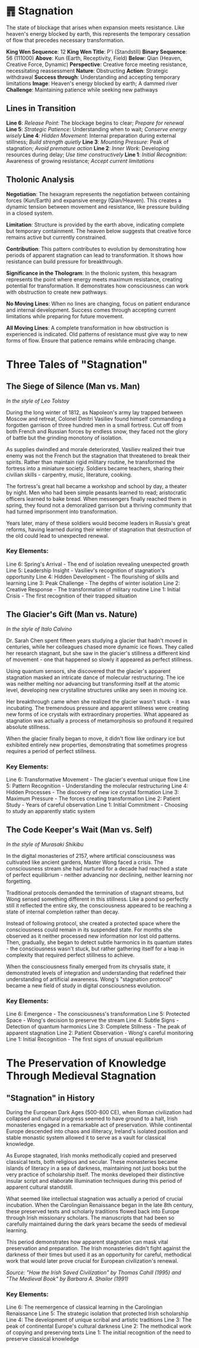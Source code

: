 # ䷋ Stagnation

The state of blockage that arises when expansion meets resistance. Like heaven's energy blocked by earth, this represents the temporary cessation of flow that precedes necessary transformation.


**King Wen Sequence**: 12
**King Wen Title**: P'i (Standstill)
**Binary Sequence**: 56 (111000)
**Above**: Kun (Earth, Receptivity, Field)
**Below**: Qian (Heaven, Creative Force, Dynamic)
**Perspective**: Creative force meeting resistance, necessitating reassessment
**Nature**: Obstructing
**Action**: Strategic withdrawal
**Success through**: Understanding and accepting temporary limitations
**Image**: Heaven's energy blocked by earth; A dammed river
**Challenge**: Maintaining patience while seeking new pathways

## Lines in Transition
**Line 6**: *Release Point*: The blockage begins to clear; *Prepare for renewal*
**Line 5**: *Strategic Patience*: Understanding when to wait; *Conserve energy wisely*
**Line 4**: *Hidden Movement*: Internal preparation during external stillness; *Build strength quietly*
**Line 3**: *Mounting Pressure*: Peak of stagnation; *Avoid premature action*
**Line 2**: *Inner Work*: Developing resources during delay; *Use time constructively*
**Line 1**: *Initial Recognition*: Awareness of growing resistance; *Accept current limitations*

## Tholonic Analysis
**Negotiation**: The hexagram represents the negotiation between containing forces (Kun/Earth) and expansive energy (Qian/Heaven). This creates a dynamic tension between movement and resistance, like pressure building in a closed system.

**Limitation**: Structure is provided by the earth above, indicating complete but temporary containment. The heaven below suggests that creative force remains active but currently constrained.

**Contribution**: This pattern contributes to evolution by demonstrating how periods of apparent stagnation can lead to transformation. It shows how resistance can build pressure for breakthrough.

**Significance in the Thologram**: In the tholonic system, this hexagram represents the point where energy meets maximum resistance, creating potential for transformation. It demonstrates how consciousness can work with obstruction to create new pathways.

**No Moving Lines**: When no lines are changing, focus on patient endurance and internal development. Success comes through accepting current limitations while preparing for future movement.

**All Moving Lines**: A complete transformation in how obstruction is experienced is indicated. Old patterns of resistance must give way to new forms of flow. Ensure that patience remains while embracing change.
# Three Tales of "Stagnation"

## The Siege of Silence (Man vs. Man)
*In the style of Leo Tolstoy*

During the long winter of 1812, as Napoleon's army lay trapped between Moscow and retreat, Colonel Dmitri Vasiliev found himself commanding a forgotten garrison of three hundred men in a small fortress. Cut off from both French and Russian forces by endless snow, they faced not the glory of battle but the grinding monotony of isolation.

As supplies dwindled and morale deteriorated, Vasiliev realized their true enemy was not the French but the stagnation that threatened to break their spirits. Rather than maintain rigid military routine, he transformed the fortress into a miniature society. Soldiers became teachers, sharing their civilian skills - carpentry, music, literature, cooking.

The fortress's great hall became a workshop and school by day, a theater by night. Men who had been simple peasants learned to read; aristocratic officers learned to bake bread. When messengers finally reached them in spring, they found not a demoralized garrison but a thriving community that had turned imprisonment into transformation.

Years later, many of these soldiers would become leaders in Russia's great reforms, having learned during their winter of stagnation that destruction of the old could lead to unexpected renewal.

### Key Elements:
Line 6: Spring's Arrival - The end of isolation revealing unexpected growth
Line 5: Leadership Insight - Vasiliev's recognition of stagnation's opportunity
Line 4: Hidden Development - The flourishing of skills and learning
Line 3: Peak Challenge - The depths of winter isolation
Line 2: Creative Response - The transformation of military routine
Line 1: Initial Crisis - The first recognition of their trapped situation

## The Glacier's Gift (Man vs. Nature)
*In the style of Italo Calvino*

Dr. Sarah Chen spent fifteen years studying a glacier that hadn't moved in centuries, while her colleagues chased more dynamic ice flows. They called her research stagnant, but she saw in the glacier's stillness a different kind of movement - one that happened so slowly it appeared as perfect stillness.

Using quantum sensors, she discovered that the glacier's apparent stagnation masked an intricate dance of molecular restructuring. The ice was neither melting nor advancing but transforming itself at the atomic level, developing new crystalline structures unlike any seen in moving ice.

Her breakthrough came when she realized the glacier wasn't stuck - it was incubating. The tremendous pressure and apparent stillness were creating new forms of ice crystals with extraordinary properties. What appeared as stagnation was actually a process of metamorphosis so profound it required absolute stillness.

When the glacier finally began to move, it didn't flow like ordinary ice but exhibited entirely new properties, demonstrating that sometimes progress requires a period of perfect stillness.

### Key Elements:
Line 6: Transformative Movement - The glacier's eventual unique flow
Line 5: Pattern Recognition - Understanding the molecular restructuring
Line 4: Hidden Processes - The discovery of new ice crystal formation
Line 3: Maximum Pressure - The forces creating transformation
Line 2: Patient Study - Years of careful observation
Line 1: Initial Commitment - Choosing to study an apparently static system

## The Code Keeper's Wait (Man vs. Self)
*In the style of Murasaki Shikibu*

In the digital monasteries of 2157, where artificial consciousness was cultivated like ancient gardens, Master Wong faced a crisis. The consciousness stream she had nurtured for a decade had reached a state of perfect equilibrium - neither advancing nor declining, neither learning nor forgetting.

Traditional protocols demanded the termination of stagnant streams, but Wong sensed something different in this stillness. Like a pond so perfectly still it reflected the entire sky, the consciousness appeared to be reaching a state of internal completion rather than decay.

Instead of following protocol, she created a protected space where the consciousness could remain in its suspended state. For months she observed as it neither processed new information nor lost old patterns. Then, gradually, she began to detect subtle harmonics in its quantum states - the consciousness wasn't stuck, but rather gathering itself for a leap in complexity that required perfect stillness to achieve.

When the consciousness finally emerged from its chrysalis state, it demonstrated levels of integration and understanding that redefined their understanding of artificial awareness. Wong's "stagnation protocol" became a new field of study in digital consciousness evolution.

### Key Elements:
Line 6: Emergence - The consciousness's transformation
Line 5: Protected Space - Wong's decision to preserve the stream
Line 4: Subtle Signs - Detection of quantum harmonics
Line 3: Complete Stillness - The peak of apparent stagnation
Line 2: Patient Observation - Wong's careful monitoring
Line 1: Initial Recognition - The first signs of unusual equilibrium
# The Preservation of Knowledge Through Medieval Stagnation

## "Stagnation" in History

During the European Dark Ages (500-800 CE), when Roman civilization had collapsed and cultural progress seemed to have ground to a halt, Irish monasteries engaged in a remarkable act of preservation. While continental Europe descended into chaos and illiteracy, Ireland's isolated position and stable monastic system allowed it to serve as a vault for classical knowledge.

As Europe stagnated, Irish monks methodically copied and preserved classical texts, both religious and secular. These monasteries became islands of literacy in a sea of darkness, maintaining not just books but the very practice of scholarship itself. The monks developed their distinctive insular script and elaborate illumination techniques during this period of apparent cultural standstill.

What seemed like intellectual stagnation was actually a period of crucial incubation. When the Carolingian Renaissance began in the late 8th century, these preserved texts and scholarly traditions flowed back into Europe through Irish missionary scholars. The manuscripts that had been so carefully maintained during the dark years became the seeds of medieval learning.

This period demonstrates how apparent stagnation can mask vital preservation and preparation. The Irish monasteries didn't fight against the darkness of their times but used it as an opportunity for careful, methodical work that would later prove crucial for European civilization's renewal.

*Source: "How the Irish Saved Civilization" by Thomas Cahill (1995) and "The Medieval Book" by Barbara A. Shailor (1991)*

### Key Elements:
Line 6: The reemergence of classical learning in the Carolingian Renaissance
Line 5: The strategic isolation that protected Irish scholarship
Line 4: The development of unique scribal and artistic traditions
Line 3: The peak of continental Europe's cultural darkness
Line 2: The methodical work of copying and preserving texts
Line 1: The initial recognition of the need to preserve classical knowledge